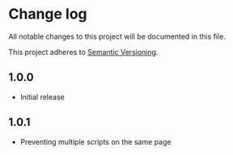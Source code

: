 # Change log

All notable changes to this project will be documented in this file.

This project adheres to [Semantic Versioning](http://semver.org/).

## 1.0.0

* Initial release

## 1.0.1

* Preventing multiple scripts on the same page
